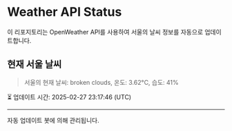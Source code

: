 
# Weather API Status

이 리포지토리는 OpenWeather API를 사용하여 서울의 날씨 정보를 자동으로 업데이트합니다.

## 현재 서울 날씨
> 서울의 현재 날씨: broken clouds, 온도: 3.62°C, 습도: 41%

⏳ 업데이트 시간: 2025-02-27 23:17:46 (UTC)

---
자동 업데이트 봇에 의해 관리됩니다.
